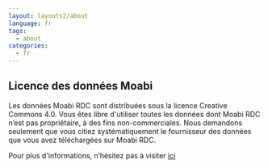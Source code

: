 ```yaml
---
layout: layouts2/about
language: fr
tags:
  - about
categories:
  - fr
---
```

## Licence des données Moabi

Les données Moabi RDC sont distribuées sous la licence Creative Commons 4.0. Vous êtes libre d'utiliser toutes les données dont Moabi RDC n’est pas propriétaire, à des fins non-commerciales. Nous demandons seulement que vous citiez systématiquement le fournisseur des données que vous avez téléchargées sur Moabi RDC.

Pour plus d'informations, n’hésitez pas à visiter [ici](http://creativecommons.org/licenses/by/4.0/)
